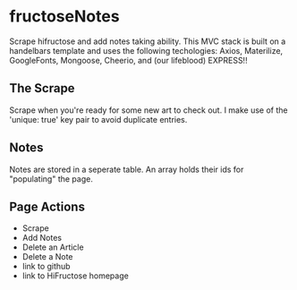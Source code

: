 # fructoseNotes
Scrape hifructose and add notes taking ability. This MVC stack is built on a handelbars template and uses the following techologies: Axios, Materilize, GoogleFonts, Mongoose, Cheerio, and (our lifeblood) EXPRESS!! 

## The Scrape
Scrape when you're ready for some new art to check out. I make use of the 'unique: true' key pair to avoid duplicate entries.  
## Notes
Notes are stored in a seperate table. An array holds their ids for "populating" the page.  

## Page Actions
* Scrape
* Add Notes
* Delete an Article
* Delete a Note
* link to github
* link to HiFructose homepage
